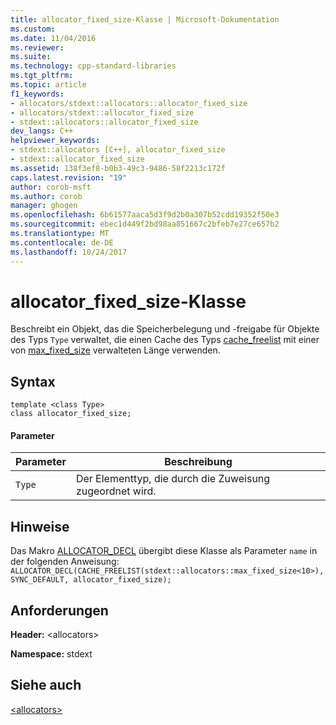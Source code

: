 ```yaml
---
title: allocator_fixed_size-Klasse | Microsoft-Dokumentation
ms.custom: 
ms.date: 11/04/2016
ms.reviewer: 
ms.suite: 
ms.technology: cpp-standard-libraries
ms.tgt_pltfrm: 
ms.topic: article
f1_keywords:
- allocators/stdext::allocators::allocator_fixed_size
- allocators/stdext::allocator_fixed_size
- stdext::allocators::allocator_fixed_size
dev_langs: C++
helpviewer_keywords:
- stdext::allocators [C++], allocator_fixed_size
- stdext::allocator_fixed_size
ms.assetid: 138f3ef8-b0b3-49c3-9486-58f2213c172f
caps.latest.revision: "19"
author: corob-msft
ms.author: corob
manager: ghogen
ms.openlocfilehash: 6b61577aaca5d3f9d2b0a307b52cdd19352f50e3
ms.sourcegitcommit: ebec1d449f2bd98aa851667c2bfeb7e27ce657b2
ms.translationtype: MT
ms.contentlocale: de-DE
ms.lasthandoff: 10/24/2017
---
```

# <a name="allocatorfixedsize-class"></a>allocator_fixed_size-Klasse
Beschreibt ein Objekt, das die Speicherbelegung und -freigabe für Objekte des Typs `Type` verwaltet, die einen Cache des Typs [cache_freelist](../standard-library/cache-freelist-class.md) mit einer von [max_fixed_size](../standard-library/max-fixed-size-class.md) verwalteten Länge verwenden.  
  
## <a name="syntax"></a>Syntax  
  
```
template <class Type>  
class allocator_fixed_size;
```  
  
#### <a name="parameters"></a>Parameter  
  
|Parameter|Beschreibung|  
|---------------|-----------------|  
|`Type`|Der Elementtyp, die durch die Zuweisung zugeordnet wird.|  
  
## <a name="remarks"></a>Hinweise  
 Das Makro [ALLOCATOR_DECL](../standard-library/allocators-functions.md#allocator_decl) übergibt diese Klasse als Parameter `name` in der folgenden Anweisung: `ALLOCATOR_DECL(CACHE_FREELIST(stdext::allocators::max_fixed_size<10>), SYNC_DEFAULT, allocator_fixed_size);`  
  
## <a name="requirements"></a>Anforderungen  
 **Header:** \<allocators>  
  
 **Namespace:** stdext  
  
## <a name="see-also"></a>Siehe auch  
 [\<allocators>](../standard-library/allocators-header.md)




